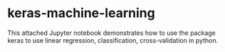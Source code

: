 # keras-machine-learning

This attached Jupyter notebook demonstrates how to use the package keras to use linear regression, classification, cross-validation in python. 
